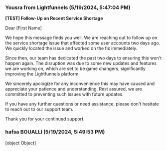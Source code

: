 ### Yousra from Lightfunnels (5/19/2024, 5:47:04 PM)

**[TEST] Follow-Up on Recent Service Shortage**

Dear [First Name]

We hope this message finds you well. We are reaching out to follow up
on the service shortage issue that affected some user accounts two
days ago. We quickly located the issue and worked on the fix
immediately.

Since then, our team has dedicated the past two days to ensuring this
won't happen again. The disruption was due to some new updates and
features we are working on, which are set to be game changers,
significantly improving the Lightfunnels platform.

We sincerely apologize for any inconvenience this may have caused and
appreciate your patience and understanding. Rest assured, we are
committed to preventing such issues with future updates.

If you have any further questions or need assistance, please don't
hesitate to reach out to our support team.

Thank you for your continued support.

### hafsa BOUALLI (5/19/2024, 5:49:53 PM)

[object Object]
